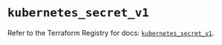 # `kubernetes_secret_v1`

Refer to the Terraform Registry for docs: [`kubernetes_secret_v1`](https://registry.terraform.io/providers/hashicorp/kubernetes/2.28.1/docs/resources/secret_v1).
